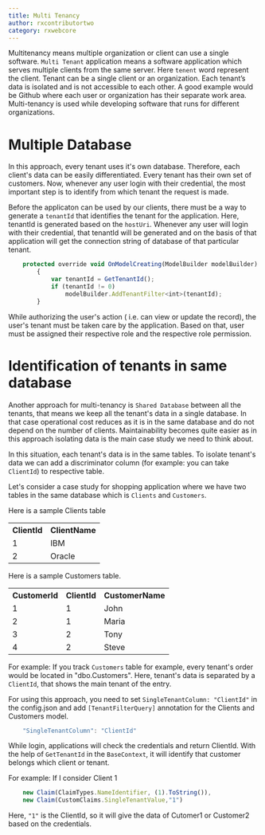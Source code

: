 ```yaml
---
title: Multi Tenancy
author: rxcontributortwo
category: rxwebcore
---
```


Multitenancy means multiple organization or client can use a single software. `Multi Tenant` application means a software application which serves multiple clients from the same server. Here `tenent` word represent the client. Tenant can be a single client or an organization. Each tenant’s data is isolated and is not accessible to each other. A good example would be Github where each user or organization has their separate work area. Multi-tenancy is used while developing software that runs for different organizations.

# Multiple Database

In this approach, every tenant uses it's own database. Therefore, each client's data can be easily differentiated. Every tenant has their own set of customers. Now, whenever any user login with their credential, the most important step is to identify from which tenant the request is made.

Before the applicaton can be used by our clients, there must be a way to generate a `tenantId` that identifies the tenant for the application. Here, tenantId is generated based on the `hostUri`. Whenever any user will login with their credential, that tenantId will be generated and on the basis of that application will get the connection string of database of that particular tenant.

```js
    protected override void OnModelCreating(ModelBuilder modelBuilder)
        {
            var tenantId = GetTenantId();
            if (tenantId != 0)
                modelBuilder.AddTenantFilter<int>(tenantId);
        }
```

While authorizing the user's action ( i.e. can view or update the record), the user's tenant must be taken care by the application. Based on that, user must be assigned their respective role and the respective role permission. 

# Identification of tenants in same database

Another approach for multi-tenancy is `Shared Database` between all the tenants, that means we keep all the tenant's data in a single database. In that case operational cost reduces as it is in the same database and do not depend on the number of clients. Maintainability becomes quite easier as in this approach isolating data is the main case study we need to think about. 

In this situation, each tenant's data is in the same tables. To isolate tenant's data we can add a discriminator column (for example: you can take `ClientId`) to respective table.

Let's consider a case study for shopping application where we have two tables in the same database which is `Clients` and `Customers`. 

Here is a sample Clients table

<table class="table table-bordered">
<tr><th>ClientId</th><th>ClientName</th></tr>
<tr><td>1</td><td>IBM</td></tr>
<tr><td>2</td><td>Oracle</td></tr>
</table>

Here is a sample Customers table.

<table class="table table-bordered">
<tr><th>CustomerId</th><th>ClientId</th><th>CustomerName</th></tr>
<tr><td>1</td><td>1</td><td>John</td></tr>
<tr><td>2</td><td>1</td><td>Maria</td></tr>
<tr><td>3</td><td>2</td><td>Tony</td></tr>
<tr><td>4</td><td>2</td><td>Steve</td></tr>
</table>

For example: If you track `Customers` table for example, every tenant's order would be located in "dbo.Customers". Here, tenant's data is separated by a `ClientId`, that shows the main tenant of the entry. 

For using this approach, you need to set `SingleTenantColumn: "ClientId"` in the config.json and add `[TenantFilterQuery]` annotation for the Clients and Customers model. 

```js
    "SingleTenantColumn": "ClientId"
```

While login, applications will check the credentials and return ClientId. With the help of `GetTenantId` in the `BaseContext`, it will identify that customer belongs which client or tenant.

For example: If I consider Client 1

```js
    new Claim(ClaimTypes.NameIdentifier, (1).ToString()),
    new Claim(CustomClaims.SingleTenantValue,"1")
```

Here, `"1"` is the ClientId, so it will give the data of Cutomer1 or Customer2 based on the credentials.
